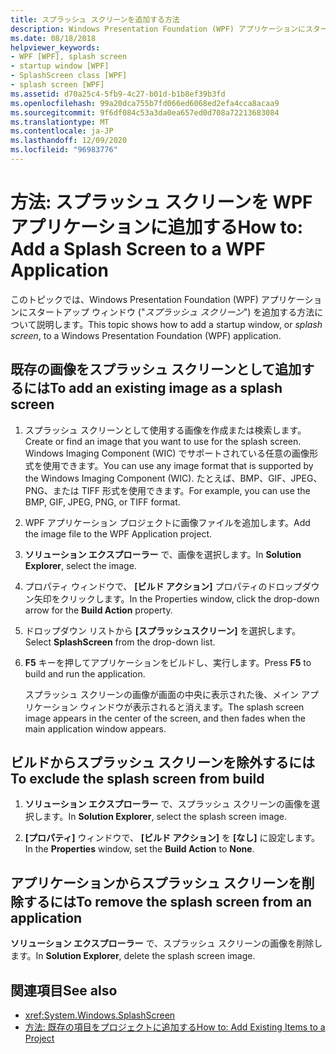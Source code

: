 ```yaml
---
title: スプラッシュ スクリーンを追加する方法
description: Windows Presentation Foundation (WPF) アプリケーションにスタートアップ ウィンドウまたはスプラッシュ スクリーンを追加する方法について説明します。
ms.date: 08/18/2018
helpviewer_keywords:
- WPF [WPF], splash screen
- startup window [WPF]
- SplashScreen class [WPF]
- splash screen [WPF]
ms.assetid: d70a25c4-5fb9-4c27-b01d-b1b8ef39b3fd
ms.openlocfilehash: 99a20dca755b7fd066ed6068ed2efa4cca8acaa9
ms.sourcegitcommit: 9f6df084c53a3da0ea657ed0d708a72213683084
ms.translationtype: MT
ms.contentlocale: ja-JP
ms.lasthandoff: 12/09/2020
ms.locfileid: "96983776"
---
```

# <a name="how-to-add-a-splash-screen-to-a-wpf-application"></a><span data-ttu-id="daf23-103">方法: スプラッシュ スクリーンを WPF アプリケーションに追加する</span><span class="sxs-lookup"><span data-stu-id="daf23-103">How to: Add a Splash Screen to a WPF Application</span></span>

<span data-ttu-id="daf23-104">このトピックでは、Windows Presentation Foundation (WPF) アプリケーションにスタートアップ ウィンドウ ("*スプラッシュ スクリーン*") を追加する方法について説明します。</span><span class="sxs-lookup"><span data-stu-id="daf23-104">This topic shows how to add a startup window, or *splash screen*, to a Windows Presentation Foundation (WPF) application.</span></span>

## <a name="to-add-an-existing-image-as-a-splash-screen"></a><span data-ttu-id="daf23-105">既存の画像をスプラッシュ スクリーンとして追加するには</span><span class="sxs-lookup"><span data-stu-id="daf23-105">To add an existing image as a splash screen</span></span>

1. <span data-ttu-id="daf23-106">スプラッシュ スクリーンとして使用する画像を作成または検索します。</span><span class="sxs-lookup"><span data-stu-id="daf23-106">Create or find an image that you want to use for the splash screen.</span></span> <span data-ttu-id="daf23-107">Windows Imaging Component (WIC) でサポートされている任意の画像形式を使用できます。</span><span class="sxs-lookup"><span data-stu-id="daf23-107">You can use any image format that is supported by the Windows Imaging Component (WIC).</span></span> <span data-ttu-id="daf23-108">たとえば、BMP、GIF、JPEG、PNG、または TIFF 形式を使用できます。</span><span class="sxs-lookup"><span data-stu-id="daf23-108">For example, you can use the BMP, GIF, JPEG, PNG, or TIFF format.</span></span>

2. <span data-ttu-id="daf23-109">WPF アプリケーション プロジェクトに画像ファイルを追加します。</span><span class="sxs-lookup"><span data-stu-id="daf23-109">Add the image file to the WPF Application project.</span></span>

3. <span data-ttu-id="daf23-110">**ソリューション エクスプローラー** で、画像を選択します。</span><span class="sxs-lookup"><span data-stu-id="daf23-110">In **Solution Explorer**, select the image.</span></span>

4. <span data-ttu-id="daf23-111">プロパティ ウィンドウで、 **[ビルド アクション]** プロパティのドロップダウン矢印をクリックします。</span><span class="sxs-lookup"><span data-stu-id="daf23-111">In the Properties window, click the drop-down arrow for the **Build Action** property.</span></span>

5. <span data-ttu-id="daf23-112">ドロップダウン リストから **[スプラッシュスクリーン]** を選択します。</span><span class="sxs-lookup"><span data-stu-id="daf23-112">Select **SplashScreen** from the drop-down list.</span></span>

6. <span data-ttu-id="daf23-113">**F5** キーを押してアプリケーションをビルドし、実行します。</span><span class="sxs-lookup"><span data-stu-id="daf23-113">Press **F5** to build and run the application.</span></span>

     <span data-ttu-id="daf23-114">スプラッシュ スクリーンの画像が画面の中央に表示された後、メイン アプリケーション ウィンドウが表示されると消えます。</span><span class="sxs-lookup"><span data-stu-id="daf23-114">The splash screen image appears in the center of the screen, and then fades when the main application window appears.</span></span>

## <a name="to-exclude-the-splash-screen-from-build"></a><span data-ttu-id="daf23-115">ビルドからスプラッシュ スクリーンを除外するには</span><span class="sxs-lookup"><span data-stu-id="daf23-115">To exclude the splash screen from build</span></span>

1. <span data-ttu-id="daf23-116">**ソリューション エクスプローラー** で、スプラッシュ スクリーンの画像を選択します。</span><span class="sxs-lookup"><span data-stu-id="daf23-116">In **Solution Explorer**, select the splash screen image.</span></span>

2. <span data-ttu-id="daf23-117">**[プロパティ]** ウィンドウで、 **[ビルド アクション]** を **[なし]** に設定します。</span><span class="sxs-lookup"><span data-stu-id="daf23-117">In the **Properties** window, set the **Build Action** to **None**.</span></span>

## <a name="to-remove-the-splash-screen-from-an-application"></a><span data-ttu-id="daf23-118">アプリケーションからスプラッシュ スクリーンを削除するには</span><span class="sxs-lookup"><span data-stu-id="daf23-118">To remove the splash screen from an application</span></span>

<span data-ttu-id="daf23-119">**ソリューション エクスプローラー** で、スプラッシュ スクリーンの画像を削除します。</span><span class="sxs-lookup"><span data-stu-id="daf23-119">In **Solution Explorer**, delete the splash screen image.</span></span>

## <a name="see-also"></a><span data-ttu-id="daf23-120">関連項目</span><span class="sxs-lookup"><span data-stu-id="daf23-120">See also</span></span>

- <xref:System.Windows.SplashScreen>
- <span data-ttu-id="daf23-121">[方法: 既存の項目をプロジェクトに追加する](/previous-versions/visualstudio/visual-studio-2010/9f4t9t92(v=vs.100))</span><span class="sxs-lookup"><span data-stu-id="daf23-121">[How to: Add Existing Items to a Project](/previous-versions/visualstudio/visual-studio-2010/9f4t9t92(v=vs.100))</span></span>
